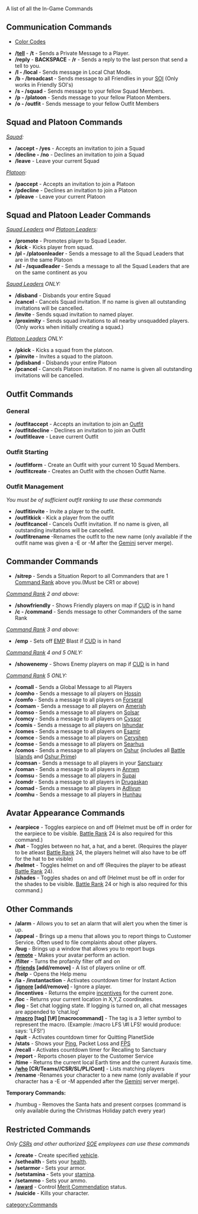 A list of all the In-Game Commands

## Communication Commands

-   [Color Codes](Color_Codes "wikilink")

<!-- -->

-   **/[tell](tell "wikilink") <name> <message>** - **/t** - Sends a
    Private Message to a Player.
-   **/reply <message>** - **BACKSPACE** - **/r** - Sends a reply to the
    last person that send a tell to you.
-   **/l <text> - /local <text>** - Sends message in Local Chat Mode.
-   **/b <text> - /broadcast <text>** - Sends message to all Friendlies
    in your [SOI](SOI "wikilink") (Only works in Friendly SOI's)
-   **/s <text> - /squad <text>** - Sends message to your fellow Squad
    Members.
-   **/p <text> - /platoon <text>** - Sends message to your fellow
    Platoon Members.
-   **/o <text> - /outfit <text>** - Sends message to your fellow Outfit
    Members

## Squad and Platoon Commands

*[Squad](Squad "wikilink"):*

-   **/accept - /yes** - Accepts an invitation to join a Squad
-   **/decline - /no** - Declines an invitation to join a Squad
-   **/leave** - Leave your current Squad

*[Platoon](Platoon "wikilink"):*

-   **/paccept** - Accepts an invitation to join a Platoon
-   **/pdecline** - Declines an invitation to join a Platoon
-   **/pleave** - Leave your current Platoon

## Squad and Platoon Leader Commands

*[Squad Leaders](Squad_Leader "wikilink") and [Platoon
Leaders](Platoon_Leader "wikilink"):*

-   **/promote <name>** - Promotes player to Squad Leader.
-   **/kick <name>** - Kicks player from squad.
-   **/pl <text> - /platoonleader <text>** - Sends a message to all the
    Squad Leaders that are in the same Platoon
-   **/sl <text> - /squadleader <text>** - Sends a message to all the
    Squad Leaders that are on the same continent as you

*[Squad Leaders](Squad_Leader "wikilink") ONLY:*

-   **/disband** - Disbands your entire Squad
-   **/cancel <playername>** - Cancels Squad invitation. If no name is
    given all outstanding invitations will be cancelled.
-   **/invite <playername>** - Sends squad invitation to named player.
-   **/proximity** - Sends squad invitations to all nearby unsquadded
    players. (Only works when initially creating a squad.)

*[Platoon Leaders](Platoon_Leader "wikilink") ONLY:*

-   **/pkick <squad leaders name>** - Kicks a squad from the platoon.
-   **/pinvite <squad leaders name>** - Invites a squad to the platoon.
-   **/pdisband** - Disbands your entire Platoon
-   **/pcancel <squadleadername>** - Cancels Platoon invitation. If no
    name is given all outstanding invitations will be cancelled.

## Outfit Commands

### General

-   **/outfitaccept** - Accepts an invitation to join an
    [Outfit](Outfit "wikilink")
-   **/outfitdecline** - Declines an invitation to join an Outfit
-   **/outfitleave** - Leave current Outfit

### Outfit Starting

-   **/outfitform** - Create an Outfit with your current 10 Squad
    Members.
-   **/outfitcreate <outfitname>** - Creates an Outfit with the chosen
    Outfit Name.

### Outfit Management

*You must be of sufficient outfit ranking to use these commands*

-   **/outfitinvite <name>** - Invite a player to the outfit.
-   **/outfitkick <name>** - Kick a player from the outfit
-   **/outfitcancel <name>** - Cancels Outfit invitation. If no name is
    given, all outstanding invitations will be cancelled.
-   **/outfitrename <new name>** -Renames the outfit to the new name
    (only available if the outfit name was given a -E or -M after the
    [Gemini](Gemini "wikilink") server merge).

## Commander Commands

-   **/sitrep <text>** - Sends a Situation Report to all Commanders that
    are 1 [Command Rank](Command_Rank "wikilink") above you.(Must be CR1
    or above)

*[Command Rank](Command_Rank "wikilink") 2 and above:*

-   **/showfriendly** - Shows Friendly players on map if
    [CUD](Command_Uplink_Device "wikilink") is in hand
-   **/c <text> - /command <text>** - Sends message to other Commanders
    of the same Rank

*[Command Rank](Command_Rank "wikilink") 3 and above:*

-   **/emp** - Sets off [EMP](EMP "wikilink") Blast if
    [CUD](Command_Uplink_Device "wikilink") is in hand

*[Command Rank](Command_Rank "wikilink") 4 and 5 ONLY:*

-   **/showenemy** - Shows Enemy players on map if
    [CUD](Command_Uplink_Device "wikilink") is in hand

*[Command Rank](Command_Rank "wikilink") 5 ONLY:*

-   **/comall <text>** - Sends a Global Message to all Players
-   **/comho <text>** - Sends a message to all players on
    [Hossin](Hossin "wikilink")
-   **/comfo <text>** - Sends a message to all players on
    [Forseral](Forseral "wikilink")
-   **/comam <text>** - Sends a message to all players on
    [Amerish](Amerish "wikilink")
-   **/comso <text>** - Sends a message to all players on
    [Solsar](Solsar "wikilink")
-   **/comcy <text>** - Sends a message to all players on
    [Cyssor](Cyssor "wikilink")
-   **/comis <text>** - Sends a message to all players on
    [Ishundar](Ishundar "wikilink")
-   **/comes <text>** - Sends a message to all players on
    [Esamir](Esamir "wikilink")
-   **/comce <text>** - Sends a message to all players on
    [Ceryshen](Ceryshen "wikilink")
-   **/comse <text>** - Sends a message to all players on
    [Searhus](Searhus "wikilink")
-   **/comos <text>** - Sends a message to all players on
    [Oshur](Oshur "wikilink") (includes all [Battle
    Islands](Battle_Islands "wikilink") and [Oshur
    Prime](Oshur_Prime "wikilink"))
-   **/comsan <text>** - Sends a message to all players in your
    [Sanctuary](Sanctuary "wikilink")
-   **/coman <text>** - Sends a message to all players in
    [Annwn](Annwn "wikilink")
-   **/comsu <text>** - Sends a message to all players in
    [Supai](Supai "wikilink")
-   **/comdr <text>** - Sends a message to all players in
    [Drugaskan](Drugaskan "wikilink")
-   **/comad <text>** - Sends a message to all players in
    [Adlivun](Adlivun "wikilink")
-   **/comhu <text>** - Sends a message to all players in
    [Hunhau](Hunhau "wikilink")

## Avatar Appearance Commands

-   **/earpiece** - Toggles earpiece on and off (Helmet must be off in
    order for the earpiece to be visible. [Battle
    Rank](Battle_Rank "wikilink") 24 is also required for this command.)
-   **/hat** - Toggles between no hat, a hat, and a beret. (Requires the
    player to be atleast [Battle Rank](Battle_Rank "wikilink") 24, the
    players helmet will also have to be off for the hat to be visible)
-   **/helmet** - Toggles helmet on and off (Requires the player to be
    atleast [Battle Rank](Battle_Rank "wikilink") 24).
-   **/shades** - Toggles shades on and off (Helmet must be off in order
    for the shades to be visible. [Battle Rank](Battle_Rank "wikilink")
    24 or high is also required for this command.)

## Other Commands

-   **/alarm** - Allows you to set an alarm that will alert you when the
    timer is up.
-   **/appeal** - Brings up a menu that allows you to report things to
    Customer Service. Often used to file complaints about other players.
-   **/bug** - Brings up a window that allows you to report bugs
-   **/[emote](emote "wikilink") <action>** - Makes your avatar perform
    an action.
-   **/filter** - Turns the profanity filter off and on
-   **/[friends](Friends_List "wikilink") \[add/remove\]
    <playername>** - A list of players online or off.
-   **/help** - Opens the Help menu
-   **/ia - /instantaction** - Activates countdown timer for Instant
    Action
-   **/[ignore](ignore "wikilink") \[add/remove\] <playername>** -
    Ignore a player.
-   **/incentives** - Returns the empire
    [incentives](incentives "wikilink") for the current zone.
-   **/loc** - Returns your current location in X,Y,Z coordinates.
-   **/log** - Set chat logging state. If logging is turned on, all chat
    messages are appended to 'chat.log'
-   **/[macro](macro "wikilink") \[tag\] \[\\#<channel>\]
    \[macrocommand\]** - The tag is a 3 letter symbol to represent the
    macro. (Example: /macro LFS \\#l LFS! would produce: <YourName>
    says: 'LFS!')
-   **/quit** - Activates countdown timer for Quitting PlanetSide
-   **/stats** - Shows your [Ping](Ping "wikilink"), Packet Loss and
    [FPS](FPS "wikilink")
-   **/recall** - Activates countdown timer for Recalling to Sanctuary
-   **/report <playername>** - Reports chosen player to the Customer
    Service
-   **/time** - Returns the current local Earth time and the current
    Auraxis time.
-   **/[who](who "wikilink") \[CR/Teams/<name>/CSR/SL/PL/Cont\]** -
    Lists matching players
-   **/rename <new name>** -Renames your character to a new name (only
    available if your character has a -E or -M appended after the
    [Gemini](Gemini "wikilink") server merge).

**Temporary Commands:**

-   /humbug - Removes the Santa hats and present corpses (command is
    only available during the Christmas Holiday patch every year)

## Restricted Commands

*Only [CSRs](CSR "wikilink") and other authorized [SOE](SOE "wikilink")
employees can use these commands*

-   **/create <name>** - Create specified [vehicle](vehicle "wikilink").
-   **/sethealth <amount>** - Sets your [health](health "wikilink").
-   **/setarmor <amount>** - Sets your armor.
-   **/setstamina <amount>** - Sets your [stamina](stamina "wikilink").
-   **/setammo <amount>** - Sets your ammo.
-   **/[award](award "wikilink")** - Control [Merit
    Commendation](Merit_Commendation "wikilink") status.
-   **/suicide** - Kills your character.

[category:Commands](category:Commands "wikilink")